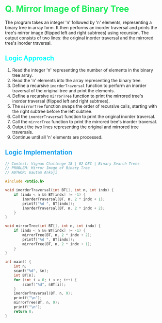 # <span style="color:#1AED59"> Q. **Mirror Image of Binary Tree**</span>

The program takes an integer 'n' followed by 'n' elements, representing a binary tree in array form. It then performs an inorder traversal and prints the tree's mirror image (flipped left and right subtrees) using recursion. The output consists of two lines: the original inorder traversal and the mirrored tree's inorder traversal.

## <span style="color:cyan"> **Logic Approach** </span>

1. Read the integer 'n' representing the number of elements in the binary tree array.
2. Read the 'n' elements into the array representing the binary tree.
3. Define a recursive `inorderTraversal` function to perform an inorder traversal of the original tree and print the elements.
4. Define a recursive `mirrorTree` function to print the mirrored tree's inorder traversal (flipped left and right subtrees).
5. The `mirrorTree` function swaps the order of recursive calls, starting with the right subtree before the left subtree.
6. Call the `inorderTraversal` function to print the original inorder traversal.
7. Call the `mirrorTree` function to print the mirrored tree's inorder traversal.
8. Output the two lines representing the original and mirrored tree traversals.
9. Continue until all 'n' elements are processed.

## <span style="color:#1AA1ED"> **Logic Implementation** </span>

```cpp
// Contest: Vignan Challenge 18 | 02 DEC | Binary Search Trees 
// PROBLEM: Mirror Image of Binary Tree
// AUTHOR: Gautam Ankoji

#include <stdio.h>

void inorderTraversal(int BT[], int n, int indx) {
    if (indx < n && BT[indx] != -1) {
        inorderTraversal(BT, n, 2 * indx + 1);
        printf("%d ", BT[indx]);
        inorderTraversal(BT, n, 2 * indx + 2);
    }
}

void mirrorTree(int BT[], int n, int indx) {
    if (indx < n && BT[indx] != -1) {
        mirrorTree(BT, n, 2 * indx + 2);
        printf("%d ", BT[indx]);
        mirrorTree(BT, n, 2 * indx + 1);
    }
}

int main() {
    int n;
    scanf("%d", &n);
    int BT[n];
    for (int i = 0; i < n; i++) {
        scanf("%d", &BT[i]);
    }
    inorderTraversal(BT, n, 0);
    printf("\n");
    mirrorTree(BT, n, 0);
    printf("\n");
    return 0;
}

```

